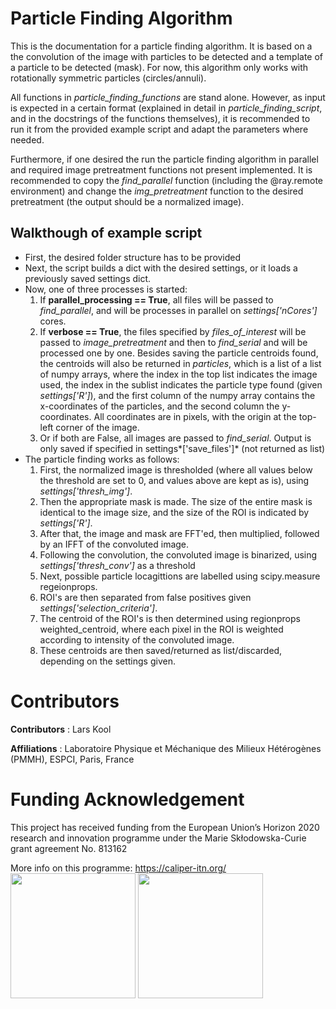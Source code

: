 # Particle Finding Algorithm
This is the documentation for a particle finding algorithm. It is based on a
the convolution of the image with particles to be detected and a template of
a particle to be detected (mask). For now, this algorithm only works with
rotationally symmetric particles (circles/annuli).

All functions in *particle_finding_functions* are stand alone. However, as
input is expected in a certain format (explained in detail in
*particle_finding_script*, and in the docstrings of the functions themselves),
it is recommended to run it from the provided example script and adapt the
parameters where needed.

Furthermore, if one desired the run the particle finding algorithm in parallel
and required image pretreatment functions not present implemented. It is
recommended to copy the *find_parallel* function (including the @ray.remote
environment) and change the *img_pretreatment* function to the desired
pretreatment (the output should be a normalized image).

## Walkthough of example script
- First, the desired folder structure has to be provided
- Next, the script builds a dict with the desired settings, or it loads a
  previously saved settings dict.
- Now, one of three processes is started:
    1. If **parallel_processing == True**, all files will be passed to
    *find_parallel*, and will be processes in parallel on *settings\['nCores'\]*
    cores.
    1. If **verbose == True**, the files specified by *files_of_interest* will
    be passed to *image_pretreatment* and then to *find_serial* and will be
    processed one by one. Besides saving the particle centroids found, the
    centroids will also be returned in *particles*, which is a list of a list
    of numpy arrays, where the index in the top list indicates the image used,
    the index in the sublist indicates the particle type found (given
    *settings\['R'\]*), and the first column of the numpy array contains the
    x-coordinates of the particles, and the second column the y-coordinates.
    All coordinates are in pixels, with the origin at the top-left corner of
    the image.
    1. Or if both are False, all images are passed to *find_serial*. Output
    is only saved if specified in settings*\['save_files'\]* (not returned as
    list)
- The particle finding works as follows:
    1. First, the normalized image is thresholded (where all values below the
    threshold are set to 0, and values above are kept as is), using
    *settings\['thresh_img'\]*.
    1. Then the appropriate mask is made. The size of the entire mask is
    identical to the image size, and the size of the ROI is indicated by
    *settings\['R'\]*.
    1. After that, the image and mask are FFT'ed, then multiplied, followed
    by an IFFT of the convoluted image.
    1. Following the convolution, the convoluted image is binarized, using
    *settings\['thresh_conv'\]* as a threshold
    1. Next, possible particle locagittions are labelled using scipy.measure
    regeionprops.
    1. ROI's are then separated from false positives given
    *settings\['selection_criteria'\]*.
    1. The centroid of the ROI's is then determined using regionprops
    weighted_centroid, where each pixel in the ROI is weighted according to
    intensity of the convoluted image.
    1. These centroids are then saved/returned as list/discarded, depending on
    the settings given.
    
# Contributors
**Contributors** : Lars Kool

**Affiliations** : Laboratoire Physique et Méchanique des Milieux Hétérogènes
(PMMH), ESPCI, Paris, France

# Funding Acknowledgement
This project has received funding from the European Union’s Horizon 2020
research and innovation programme under the Marie Skłodowska-Curie grant
agreement No. 813162

More info on this programme: https://caliper-itn.org/
<img src="https://caliperitn.files.wordpress.com/2019/06/cropped-a-13-2.png" height=200>
<img src="https://eacea.ec.europa.eu/sites/eacea-site/files/flag_2colors.png" height=200>
